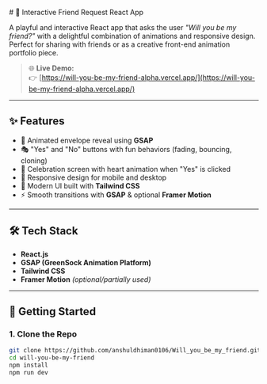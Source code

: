\# 💌 Interactive Friend Request React App

A playful and interactive React app that asks the user _"Will you be my friend?"_ with a delightful combination of animations and responsive design. Perfect for sharing with friends or as a creative front-end animation portfolio piece.

> 🌐 **Live Demo:**  
> 👉 [https://will-you-be-my-friend-alpha.vercel.app/](https://will-you-be-my-friend-alpha.vercel.app/)

---

## ✨ Features

- 💖 Animated envelope reveal using **GSAP**
- 🎭 "Yes" and "No" buttons with fun behaviors (fading, bouncing, cloning)
- 🎉 Celebration screen with heart animation when "Yes" is clicked
- 📱 Responsive design for mobile and desktop
- 🎨 Modern UI built with **Tailwind CSS**
- ⚡ Smooth transitions with **GSAP** & optional **Framer Motion**

---

## 🛠 Tech Stack

- **React.js**
- **GSAP (GreenSock Animation Platform)**
- **Tailwind CSS**
- **Framer Motion** *(optional/partially used)*

---

## 🚀 Getting Started

### 1. Clone the Repo

```bash
git clone https://github.com/anshuldhiman0106/Will_you_be_my_friend.git
cd will-you-be-my-friend
npm install
npm run dev

